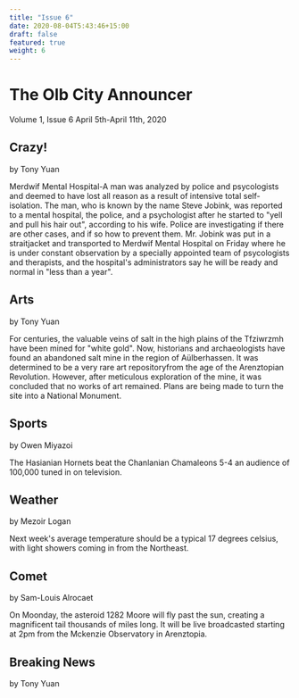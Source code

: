 ```yaml
---
title: "Issue 6"
date: 2020-08-04T5:43:46+15:00
draft: false
featured: true
weight: 6
---
```



# The Olb City Announcer
Volume 1, Issue 6
April 5th-April 11th, 2020

## Crazy!
by Tony Yuan

Merdwif Mental Hospital-A man was analyzed by police and psycologists and deemed to have lost all reason as a result of intensive total self-isolation. The man, who is known by the name Steve Jobink, was reported to a mental hospital, the police, and a psychologist after he started to "yell and pull his hair out", according to his wife. Police are investigating if there are other cases, and if so how to prevent them. Mr. Jobink was put in a straitjacket and transported to Merdwif Mental Hospital on Friday where he is under constant observation by a specially appointed team of psycologists and therapists, and the hospital's administrators say he will be ready and normal in "less than a year".

## Arts
by Tony Yuan

For centuries, the valuable veins of salt in the high plains of the Tfziwrzmh have been mined for "white gold". Now, historians and archaeologists have found an abandoned salt mine in the region of Aülberhassen. It was determined to be a very rare art repositoryfrom the age of the Arenztopian Revolution. However, after meticulous exploration of the mine, it was concluded that no works of art remained. Plans are being made to turn the site into a National Monument.

## Sports
by Owen Miyazoi

The Hasianian Hornets beat the Chanlanian Chamaleons 5-4 an audience of 100,000 tuned in on television.

## Weather
by Mezoir Logan

Next week's average temperature should be a typical 17 degrees celsius, with light showers coming in from the Northeast.

## Comet
by Sam-Louis Alrocaet

On Moonday, the asteroid 1282 Moore will fly past the sun, creating a magnificent tail thousands of miles long. It will be live broadcasted starting at 2pm from the Mckenzie Observatory in Arenztopia.

## Breaking News
by Tony Yuan
